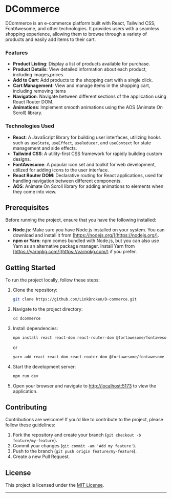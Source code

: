 # DCommerce

DCommerce is an e-commerce platform built with React, Tailwind CSS, FontAwesome, and other technologies. It provides users with a seamless shopping experience, allowing them to browse through a variety of products and easily add items to their cart.

### Features

- **Product Listing**: Display a list of products available for purchase.
- **Product Details**: View detailed information about each product, including images,prices.
- **Add to Cart**: Add products to the shopping cart with a single click.
- **Cart Management**: View and manage items in the shopping cart, including removing items
- **Navigation**: Navigate between different sections of the application using React Router DOM.
- **Animations**: Implement smooth animations using the AOS (Animate On Scroll) library.


### Technologies Used

- **React**: A JavaScript library for building user interfaces, utilizing hooks such as `useState`, `useEffect`, `useReducer`, and `useContext` for state management and side effects.
- **Tailwind CSS**: A utility-first CSS framework for rapidly building custom designs.
- **FontAwesome**: A popular icon set and toolkit for web development, utilized for adding icons to the user interface.
- **React Router DOM**: Declarative routing for React applications, used for handling navigation between different components.
- **AOS**: Animate On Scroll library for adding animations to elements when they come into view.

## Prerequisites

Before running the project, ensure that you have the following installed:

- **Node.js**: Make sure you have Node.js installed on your system. You can download and install it from [https://nodejs.org/](https://nodejs.org/).
- **npm or Yarn**: npm comes bundled with Node.js, but you can also use Yarn as an alternative package manager. Install Yarn from [https://yarnpkg.com/](https://yarnpkg.com/) if you prefer.

## Getting Started

To run the project locally, follow these steps:

1. Clone the repository:

   ```bash
   git clone https://github.com/LinkBroken/D-commerce.git
   ```

2. Navigate to the project directory:

   ```bash
   cd dcommerce
   ```

3. Install dependencies:

   ```bash
   npm install react react-dom react-router-dom @fortawesome/fontawesome-svg-core @fortawesome/free-solid-svg-icons @fortawesome/react-fontawesome tailwindcss postcss-cli autoprefixer
   ```

   or

   ```bash
   yarn add react react-dom react-router-dom @fortawesome/fontawesome-svg-core @fortawesome/free-solid-svg-icons @fortawesome/react-fontawesome tailwindcss postcss-cli autoprefixer
   ```

4. Start the development server:

   ```bash
   npm run dev
   ```


5. Open your browser and navigate to [http://localhost:5173](http://localhost:5173 ) to view the application.

## Contributing

Contributions are welcome! If you'd like to contribute to the project, please follow these guidelines:

1. Fork the repository and create your branch (`git checkout -b feature/my-feature`).
2. Commit your changes (`git commit -am 'Add my feature'`).
3. Push to the branch (`git push origin feature/my-feature`).
4. Create a new Pull Request.

## License

This project is licensed under the [MIT License](LICENSE).

---
